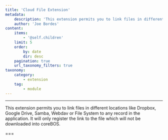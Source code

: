 ```yaml
---
title: 'Cloud File Extension'
metadata:
    description: 'This extension permits you to link files in different locations like Dropbox, Google Drive, Samba, Webdav or File System to any record in the application. It will only register the link to the file which will not be downloaded into coreBOS.'
    author: 'Joe Bordes'
content:
    items:
        - '@self.children'
    limit: 5
    order:
        by: date
        dir: desc
    pagination: true
    url_taxonomy_filters: true
taxonomy:
    category:
        - extension
    tag:
        - module
---
```

---
This extension permits you to link files in different locations like Dropbox, Google Drive, Samba, Webdav or File System to any record in the application. It will only register the link to the file which will not be downloaded into coreBOS.

===
